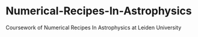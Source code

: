 # Numerical-Recipes-In-Astrophysics
Coursework of Numerical Recipes In Astrophysics at Leiden University
